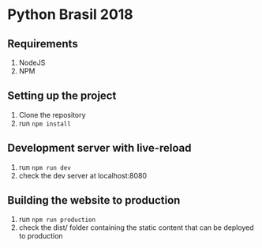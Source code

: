 # Python Brasil 2018

## Requirements
1. NodeJS
2. NPM

## Setting up the project
1. Clone the repository
2. run ``` npm install ```

## Development server with live-reload
1. run ``` npm run dev ```
2. check the dev server at localhost:8080

## Building the website to production
1. run ``` npm run production ```
2. check the dist/ folder containing the static content that can be deployed to production